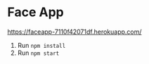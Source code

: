 # Face App

https://faceapp-7110f42071df.herokuapp.com/

1. Run `npm install`
2. Run `npm start`




